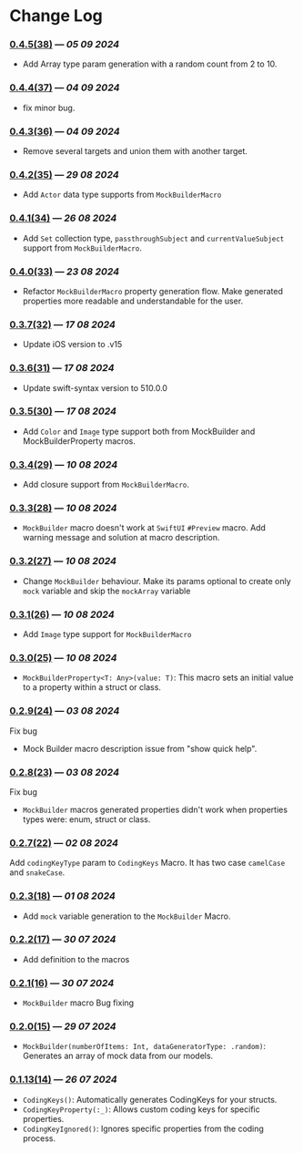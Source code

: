# Change Log

### [0.4.5(38)](https://github.com/rezojoglidze/RJSwiftMacros/releases/tag/0.4.5) — *05 09 2024*
- Add Array type param generation with a random count from 2 to 10.
  
### [0.4.4(37)](https://github.com/rezojoglidze/RJSwiftMacros/releases/tag/0.4.4) — *04 09 2024*
- fix minor bug.
  
### [0.4.3(36)](https://github.com/rezojoglidze/RJSwiftMacros/releases/tag/0.4.3) — *04 09 2024*
- Remove several targets and union them with another target.

### [0.4.2(35)](https://github.com/rezojoglidze/RJSwiftMacros/releases/tag/0.4.2) — *29 08 2024*
-  Add `Actor` data type supports from `MockBuilderMacro`

### [0.4.1(34)](https://github.com/rezojoglidze/RJSwiftMacros/releases/tag/0.4.1) — *26 08 2024*
-  Add `Set` collection type, `passthroughSubject` and `currentValueSubject`  support from `MockBuilderMacro`.

### [0.4.0(33)](https://github.com/rezojoglidze/RJSwiftMacros/releases/tag/0.4.0) — *23 08 2024*
-  Refactor `MockBuilderMacro` property generation flow. Make generated properties more readable and understandable for the user.
  
### [0.3.7(32)](https://github.com/rezojoglidze/RJSwiftMacros/releases/tag/0.3.7) — *17 08 2024*
- Update iOS version to .v15

### [0.3.6(31)](https://github.com/rezojoglidze/RJSwiftMacros/releases/tag/0.3.6) — *17 08 2024*
- Update swift-syntax version to 510.0.0

### [0.3.5(30)](https://github.com/rezojoglidze/RJSwiftMacros/releases/tag/0.3.5) — *17 08 2024*
- Add `Color` and `Image` type support both from MockBuilder and MockBuilderProperty macros.

### [0.3.4(29)](https://github.com/rezojoglidze/RJSwiftMacros/releases/tag/0.3.4) — *10 08 2024*
- Add closure support from `MockBuilderMacro`.

### [0.3.3(28)](https://github.com/rezojoglidze/RJSwiftMacros/releases/tag/0.3.3) — *10 08 2024*
- `MockBuilder` macro doesn't work at `SwiftUI` `#Preview` macro. Add warning message and solution at macro description.
  
### [0.3.2(27)](https://github.com/rezojoglidze/RJSwiftMacros/releases/tag/0.3.2) — *10 08 2024*
- Change `MockBuilder` behaviour. Make its params optional to create only `mock` variable and skip the `mockArray` variable

### [0.3.1(26)](https://github.com/rezojoglidze/RJSwiftMacros/releases/tag/0.3.1) — *10 08 2024*
- Add `Image` type support for `MockBuilderMacro` 

### [0.3.0(25)](https://github.com/rezojoglidze/RJSwiftMacros/releases/tag/0.3.0) — *10 08 2024*
- `MockBuilderProperty<T: Any>(value: T)`: This macro sets an initial value to a property within a struct or class.

### [0.2.9(24)](https://github.com/rezojoglidze/RJSwiftMacros/releases/tag/0.2.9) — *03 08 2024*
Fix bug
- Mock Builder macro description issue from "show quick help".

### [0.2.8(23)](https://github.com/rezojoglidze/RJSwiftMacros/releases/tag/0.2.8) — *03 08 2024*
Fix bug
- `MockBuilder` macros generated properties didn't work when properties types were: enum, struct or class.

### [0.2.7(22)](https://github.com/rezojoglidze/RJSwiftMacros/releases/tag/0.2.7) — *02 08 2024*
Add `codingKeyType` param to `CodingKeys` Macro. It has two case `camelCase` and  `snakeCase`.

### [0.2.3(18)](https://github.com/rezojoglidze/RJSwiftMacros/releases/tag/0.2.3) — *01 08 2024*
- Add `mock` variable generation to the `MockBuilder` Macro.

### [0.2.2(17)](https://github.com/rezojoglidze/RJSwiftMacros/releases/tag/0.2.2) — *30 07 2024*
- Add definition to the macros

### [0.2.1(16)](https://github.com/rezojoglidze/RJSwiftMacros/releases/tag/0.2.1) — *30 07 2024*
- `MockBuilder` macro Bug fixing
  
### [0.2.0(15)](https://github.com/rezojoglidze/RJSwiftMacros/releases/tag/0.2.0) — *29 07 2024*
- `MockBuilder(numberOfItems: Int, dataGeneratorType: .random)`: Generates an array of mock data from our models.
  
### [0.1.13(14)](https://github.com/rezojoglidze/RJSwiftMacros/releases/tag/0.1.13) — *26 07 2024*
- `CodingKeys()`: Automatically generates CodingKeys for your structs.
- `CodingKeyProperty(:_)`: Allows custom coding keys for specific properties.
- `CodingKeyIgnored()`: Ignores specific properties from the coding process.
